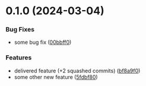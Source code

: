 # 0.1.0 (2024-03-04)


### Bug Fixes

* some bug fix ([00bbff0](https://github.com/arronshah/Release-actions/commit/00bbff0a04cf7435cf03c4f7d621344083565ea3))


### Features

* delivered feature (+2 squashed commits) ([bf8a9f0](https://github.com/arronshah/Release-actions/commit/bf8a9f0f16de95e58dacb77cc7af59924347c702))
* some other new feature ([5fdbf80](https://github.com/arronshah/Release-actions/commit/5fdbf802eaa8ad942a5c474682cc49ecd7b614e0))



